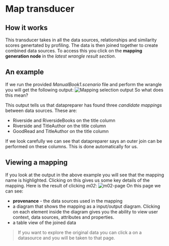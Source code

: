 # Map transducer

## How it works
This transducer takes in all the data sources, relationships and similarity scores genertated by profiling.
The data is then joined together to create combined data sources.
To access this you click on the **mapping generation node** in the *latest wrangle result section*.

## An example
If we run the provided *ManualBook1.scenario* file and perform the wrangle you will get the following output:
![Mapping selection output](https://i.imgur.com/F2JfCYn.png)
So what does this mean?

This output tells us that datapreparer has found three *candidate mappings* between data sources.
These are:

- Riverside and RiversideBooks on the title column
- Riverside and TitleAuthor on the title column
- GoodRead and TitleAuthor on the title column

If we look carefully we can see that datapreparer says an outer join can be performed on these columns.
This is done automatically for us.

## Viewing a mapping
If you look at the output in the above example you will see that the mapping name is highlighted.
Clicking on this gives us some key details of the mapping.
Here is the result of clicking *m02*:
![m02-page](https://i.imgur.com/mjrGGDN.png)
On this page we can see:

- **provenance** - the data sources used in the mapping
- a diagram that shows the mapping as a input/output diagram.
    Clicking on each element inside the diagram gives you the ability to view user context, data sources, attributes and properties.
- a table view of the joined data
  
> If you want to explore the original data you can click a on a datasource and you will be taken to that page.